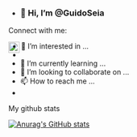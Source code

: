 - ### 👋 Hi, I’m @GuidoSeia
 
Connect with me:

<a href="https://www.linkedin.com/in/guido-seia-99a6591a8/">
  <img align="left" alt="guidosei's LinkedIN" width="22px" src="https://raw.githubusercontent.com/peterthehan/peterthehan/master/assets/linkedin.svg" />
</a>

- 👀 I’m interested in ...
- 
- 🌱 I’m currently learning ...
- 💞️ I’m looking to collaborate on ...
- 📫 How to reach me ...
- 
My github stats

[![Anurag's GitHub stats](https://github-readme-stats.vercel.app/api?username=guidoseia)](https://github.com/guidoseia/github-readme-stats)

<!---
GuidoSeia/GuidoSeia is a ✨ special ✨ repository because its `README.md` (this file) appears on your GitHub profile.
You can click the Preview link to take a look at your changes.
--->
